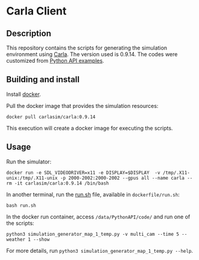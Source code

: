 # Carla Client

## Description 
This repository contains the scripts for generating the simulation environment using [Carla](https://carla.readthedocs.io/en/0.9.14/start_quickstart/). The version used is 0.9.14. The codes were customized from [Python API examples](https://github.com/carla-simulator/carla/tree/master/PythonAPI/examples).

## Building and install
Install [docker](https://www.docker.com/).

Pull the docker image that provides the simulation resources:
```
docker pull carlasim/carla:0.9.14
```

This execution will create a docker image for executing the scripts.

## Usage
Run the simulator:
```
docker run -e SDL_VIDEODRIVER=x11 -e DISPLAY=$DISPLAY  -v /tmp/.X11-unix:/tmp/.X11-unix -p 2000-2002:2000-2002 --gpus all --name carla --rm -it carlasim/carla:0.9.14 /bin/bash

```

In another terminal, run the [run.sh]() file, available in `dockerfile/run.sh`:
```
bash run.sh
```


In the docker run container, access `/data/PythonAPI/code/` and run one of the scripts:
```
python3 simulation_generator_map_1_temp.py -v multi_cam --time 5 --weather 1 --show
```

For more details, run `python3 simulation_generator_map_1_temp.py --help`.
